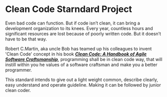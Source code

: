 Clean Code Starndard Project 
=================

Even bad code can function. But if code isn’t clean, it can bring a development organization to its knees. Every year, countless hours and significant resources are lost because of poorly written code. But it doesn’t have to be that way.

Robert C.Martin, aka uncle Bob has teamed up his colleagues to invent 'Clean Code' concept in his book [***Clean Code: A Handbook of Agile Software Craftsmanship***](http://www.amazon.com/Clean-Code-Handbook-Software-Craftsmanship/dp/0132350882 "Clean Code"), programming shall be in clean code way, that will instill within you he values of a software craftsman and make you a better programmer.

This standard intends to give out a light weight common, describe clearly, easy understand and operate guideline. Making it can be followed by junior clean coder.
